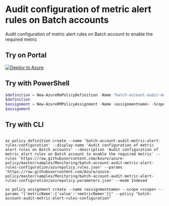 # Audit configuration of metric alert rules on Batch accounts

Audit configuration of metric alert rules on Batch account to enable the required metric

## Try on Portal

[![Deploy to Azure](http://azuredeploy.net/deploybutton.png)](https://portal.azure.com/?feature.customportal=false&microsoft_azure_policy=true&microsoft_azure_policy_policyinsights=true&feature.microsoft_azure_security_policy=true&microsoft_azure_marketplace_policy=true#blade/Microsoft_Azure_Policy/CreatePolicyDefinitionBlade/uri/https%3A%2F%2Fraw.githubusercontent.com%2FAzure%2Fazure-policy%2Fmaster%2Fsamples%2FMonitoring%2Fbatch-account-audit-metric-alert-rules-configuration%2Fazurepolicy.json)

## Try with PowerShell

````powershell
$definition = New-AzureRmPolicyDefinition -Name "batch-account-audit-metric-alert-rules-configuration" -DisplayName "Audit configuration of metric alert rules on Batch accounts" -description "Audit configuration of metric alert rules on Batch account to enable the required metric" -Policy 'https://raw.githubusercontent.com/Azure/azure-policy/master/samples/Monitoring/batch-account-audit-metric-alert-rules-configuration/azurepolicy.rules.json' -Parameter 'https://raw.githubusercontent.com/Azure/azure-policy/master/samples/Monitoring/batch-account-audit-metric-alert-rules-configuration/azurepolicy.parameters.json' -Mode Indexed
$definition
$assignment = New-AzureRMPolicyAssignment -Name <assignmentname> -Scope <scope> -metricName <metricName> -PolicyDefinition $definition
$assignment 
````

## Try with CLI

````cli

az policy definition create --name 'batch-account-audit-metric-alert-rules-configuration' --display-name 'Audit configuration of metric alert rules on Batch accounts' --description 'Audit configuration of metric alert rules on Batch account to enable the required metric' --rules 'https://raw.githubusercontent.com/Azure/azure-policy/master/samples/Monitoring/batch-account-audit-metric-alert-rules-configuration/azurepolicy.rules.json' --params 'https://raw.githubusercontent.com/Azure/azure-policy/master/samples/Monitoring/batch-account-audit-metric-alert-rules-configuration/azurepolicy.parameters.json' --mode Indexed

az policy assignment create --name <assignmentname> --scope <scope> --params "{'metricName':{'value':'<metricName>'}}" --policy "batch-account-audit-metric-alert-rules-configuration" 

````
